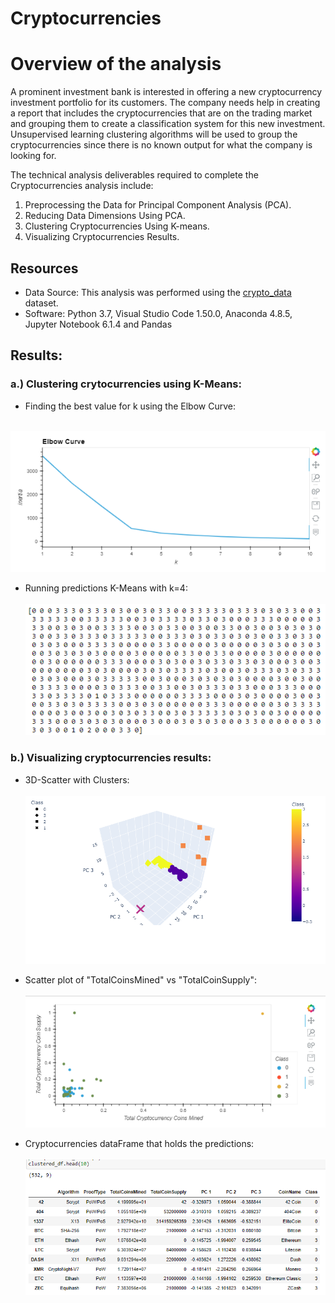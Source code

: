 # Cryptocurrencies

# Overview of the analysis
 A prominent investment bank is interested in offering a new cryptocurrency investment portfolio for its customers. The company needs help in creating a report that includes the cryptocurrencies that are on the trading market and grouping them to create a classification system for this new investment. Unsupervised learning clustering algorithms will be used to group the cryptocurrencies since there is no known output for what the company is looking for.

The technical analysis deliverables required to complete the Cryptocurrencies analysis include: <br />

1. Preprocessing the Data for Principal Component Analysis (PCA).
2. Reducing Data Dimensions Using PCA.
3. Clustering Cryptocurrencies Using K-means.
4. Visualizing Cryptocurrencies Results.


## Resources
- Data Source: This analysis was performed using the  [crypto_data](https://github.com/aobasuyi/Cryptocurrencies/blob/main/Resources/crypto_data.csv) dataset.
- Software: Python 3.7, Visual Studio Code 1.50.0, Anaconda 4.8.5, Jupyter Notebook 6.1.4 and Pandas


## Results: 

### a.) Clustering crytocurrencies using K-Means: 

- Finding the best value for k using the Elbow Curve:<br />

<br /> ![Image](Resources/cc_elbow_curve.png) <br />

- Running predictions K-Means with k=4:<br />
<br /> ![Image](Resources/cc_predictions.png) <br />

### b.) Visualizing cryptocurrencies results:<br />

- 3D-Scatter with Clusters: <br />
<br /> ![Image](Resources/cc_3D_scatter.png) <br />

- Scatter plot of "TotalCoinsMined" vs "TotalCoinSupply": <br />
<br /> ![Image](Resources/cc_totalcoinsmined_vs_totalcoinsupply.png) <br />

- Cryptocurrencies dataFrame that holds the predictions: <br />
<br /> ![Image](Resources/cc_clustered_df.png) <br />
